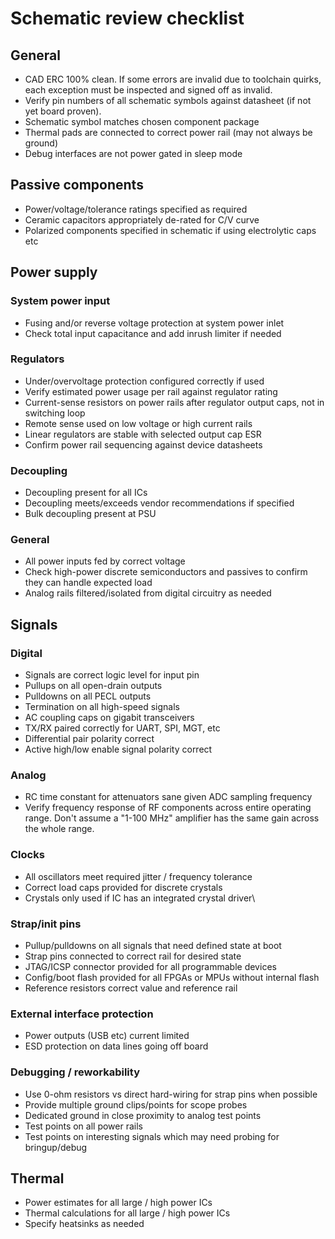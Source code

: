 # Schematic review checklist

## General

* CAD ERC 100% clean. If some errors are invalid due to toolchain quirks, each exception must be inspected and signed
off as invalid.
* Verify pin numbers of all schematic symbols against datasheet (if not yet board proven).
* Schematic symbol matches chosen component package
* Thermal pads are connected to correct power rail (may not always be ground)
* Debug interfaces are not power gated in sleep mode

## Passive components
* Power/voltage/tolerance ratings specified as required
* Ceramic capacitors appropriately de-rated for C/V curve
* Polarized components specified in schematic if using electrolytic caps etc

## Power supply

### System power input

* Fusing and/or reverse voltage protection at system power inlet
* Check total input capacitance and add inrush limiter if needed

### Regulators

* Under/overvoltage protection configured correctly if used
* Verify estimated power usage per rail against regulator rating
* Current-sense resistors on power rails after regulator output caps, not in switching loop
* Remote sense used on low voltage or high current rails
* Linear regulators are stable with selected output cap ESR
* Confirm power rail sequencing against device datasheets

### Decoupling
* Decoupling present for all ICs
* Decoupling meets/exceeds vendor recommendations if specified
* Bulk decoupling present at PSU

### General
* All power inputs fed by correct voltage
* Check high-power discrete semiconductors and passives to confirm they can handle expected load
* Analog rails filtered/isolated from digital circuitry as needed


## Signals

### Digital

* Signals are correct logic level for input pin
* Pullups on all open-drain outputs
* Pulldowns on all PECL outputs
* Termination on all high-speed signals
* AC coupling caps on gigabit transceivers
* TX/RX paired correctly for UART, SPI, MGT, etc
* Differential pair polarity correct
* Active high/low enable signal polarity correct

### Analog

* RC time constant for attenuators sane given ADC sampling frequency
* Verify frequency response of RF components across entire operating range. Don't assume a "1-100 MHz" amplifier has the
same gain across the whole range.

### Clocks

* All oscillators meet required jitter / frequency tolerance
* Correct load caps provided for discrete crystals
* Crystals only used if IC has an integrated crystal driver\

### Strap/init pins
* Pullup/pulldowns on all signals that need defined state at boot
* Strap pins connected to correct rail for desired state
* JTAG/ICSP connector provided for all programmable devices
* Config/boot flash provided for all FPGAs or MPUs without internal flash
* Reference resistors correct value and reference rail

### External interface protection

* Power outputs (USB etc) current limited
* ESD protection on data lines going off board

### Debugging / reworkability

* Use 0-ohm resistors vs direct hard-wiring for strap pins when possible
* Provide multiple ground clips/points for scope probes
* Dedicated ground in close proximity to analog test points
* Test points on all power rails
* Test points on interesting signals which may need probing for bringup/debug

## Thermal

* Power estimates for all large / high power ICs
* Thermal calculations for all large / high power ICs
* Specify heatsinks as needed
